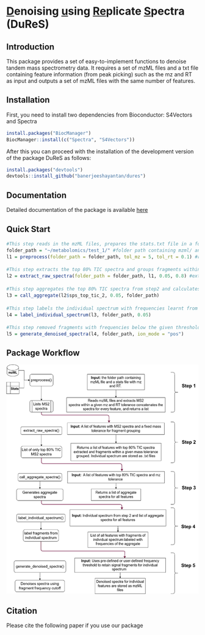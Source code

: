# <ins>D</ins>enoising <ins>u</ins>sing <ins>Re</ins>plicate <ins>S</ins>pectra (DuReS)

## Introduction

This package provides a set of easy-to-implement functions to denoise tandem mass spectrometry data. It requires a set of mzML files and a txt file containing feature information (from peak picking) such as the mz and RT as input and outputs a set of mzML files with the same number of features. 

## Installation

First, you need to install two dependencies from Bioconductor: S4Vectors and Spectra
```r
install.packages("BiocManager")
BiocManager::install(c("Spectra", "S4Vectors"))
```
After this you can proceed with the installation of the development version of the package DuReS as follows:

```r
install.packages("devtools")
devtools::install_github("banerjeeshayantan/dures")
```

## Documentation
Detailed documentation of the package is available [here](https://banerjeeshayantan.github.io/dures/)

## Quick Start
```r
#This step reads in the mzML files, prepares the stats.txt file in a format that extracts MS2 spectra and returns a list
folder_path = "~/metabolomics/test_1/" #folder path containing mzml/ and Stats.txt in required format
l1 = preprocess(folder_path = folder_path, tol_mz = 5, tol_rt = 0.1) #reads mzml files, prepares Stats file, extracts spectra and concatenates spectra

#This step extracts the top 80% TIC spectra and groups fragments within a given mass tolerance
l2 = extract_raw_spectra(folder_path = folder_path, l1, 0.05, 0.8) #extract top x% (where x = 0.8) TIC spectra, groups fragments within a given tolerance (0.05 Da)

#This step aggregates the top 80% TIC spectra from step2 and calculates the fragment frequencies
l3 = call_aggregate(l2$sps_top_tic_2, 0.05, folder_path) 

#This step labels the individual spectrum with frequencies learnt from Step 3
l4 = label_individual_spectrum(l3, folder_path, 0.05)

#This step removed fragments with frequencies below the given threshold (denoising step)
l5 = generate_denoised_spectra(l4, folder_path, ion_mode = "pos") 
```

## Package Workflow
![Workflow Diagram](https://raw.githubusercontent.com/banerjeeshayantan/test_read_the_docs_tut/main/dures_workflow.png)

## Citation
Please cite the following paper if you use our package

